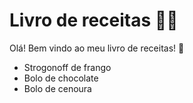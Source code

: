 # Livro de receitas :woman_cook:

Olá! Bem vindo ao meu livro de receitas! :wave:

- Strogonoff de frango
- Bolo de chocolate
- Bolo de cenoura

